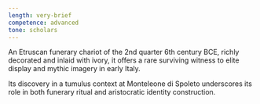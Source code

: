 ```yaml
---
length: very-brief
competence: advanced
tone: scholars
---
```

An Etruscan funerary chariot of the 2nd quarter 6th century BCE, richly decorated and inlaid with ivory, it offers a rare surviving witness to elite display and mythic imagery in early Italy.

<!-- more -->

Its discovery in a tumulus context at Monteleone di Spoleto underscores its role in both funerary ritual and aristocratic identity construction.
